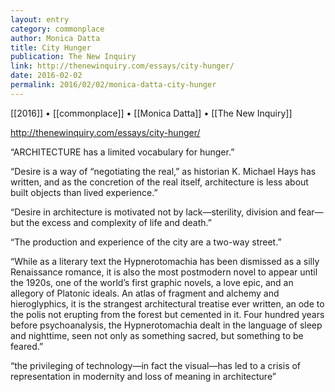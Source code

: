 ```yaml
---
layout: entry
category: commonplace
author: Monica Datta
title: City Hunger
publication: The New Inquiry
link: http://thenewinquiry.com/essays/city-hunger/
date: 2016-02-02
permalink: 2016/02/02/monica-datta-city-hunger
---
```


[[2016]] • [[commonplace]] • [[Monica Datta]] • [[The New Inquiry]]

http://thenewinquiry.com/essays/city-hunger/

“ARCHITECTURE has a limited vocabulary for hunger.”

“Desire is a way of “negotiating the real,” as historian K. Michael Hays has written, and as the concretion of the real itself, architecture is less about built objects than lived experience.”

“Desire in architecture is motivated not by lack—sterility, division and fear—but the excess and complexity of life and death.”

“The production and experience of the city are a two-way street.”

“While as a literary text the Hypnerotomachia has been dismissed as a silly Renaissance romance, it is also the most postmodern novel to appear until the 1920s, one of the world’s first graphic novels, a love epic, and an allegory of Platonic ideals. An atlas of fragment and alchemy and hieroglyphics, it is the strangest architectural treatise ever written, an ode to the polis not erupting from the forest but cemented in it. Four hundred years before psychoanalysis, the Hypnerotomachia dealt in the language of sleep and nighttime, seen not only as something sacred, but something to be feared.”

“the privileging of technology—in fact the visual—has led to a crisis of representation in modernity and loss of meaning in architecture”

